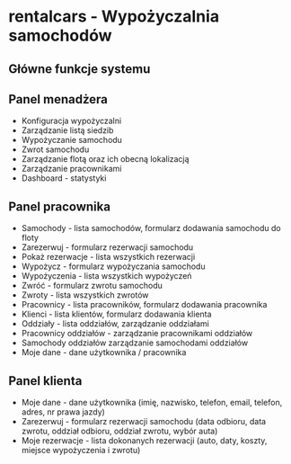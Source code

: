 # rentalcars - Wypożyczalnia samochodów

## Główne funkcje systemu


## Panel menadżera
- Konfiguracja wypożyczalni
- Zarządzanie listą siedzib
- Wypożyczanie samochodu
- Zwrot samochodu
- Zarządzanie flotą oraz ich obecną lokalizacją
- Zarządzanie pracownikami
- Dashboard - statystyki

## Panel pracownika
- Samochody - lista samochodów, formularz dodawania samochodu do floty
- Zarezerwuj - formularz rezerwacji samochodu
- Pokaż rezerwacje - lista wszystkich rezerwacji
- Wypożycz - formularz wypożyczania samochodu
- Wypożyczenia - lista wszystkich wypożyczeń
- Zwróć - formularz zwrotu samochodu
- Zwroty - lista wszystkich zwrotów
- Pracownicy - lista pracowników, formularz dodawania pracownika
- Klienci - lista klientów, formularz dodawania klienta
- Oddziały - lista oddziałów, zarządzanie oddziałami
- Pracownicy oddziałów - zarządzanie pracownikami oddziałów
- Samochody oddziałów zarządzanie samochodami oddziałów
- Moje dane - dane użytkownika / pracownika

## Panel klienta
- Moje dane - dane użytkownika (imię, nazwisko, telefon, email, telefon, adres, nr prawa jazdy)
- Zarezerwuj - formularz rezerwacji samochodu (data odbioru, data zwrotu, oddział odbioru, oddział zwrotu, wybór auta)
- Moje rezerwacje - lista dokonanych rezerwacji (auto, daty, koszty, miejsce wypożyczenia i zwrotu)